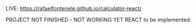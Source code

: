 

LIVE: https://rafaelfontenele.github.io/calculator-react/

PROJECT NOT FINISHED - NOT WORKING YET
REACT to be implemented
